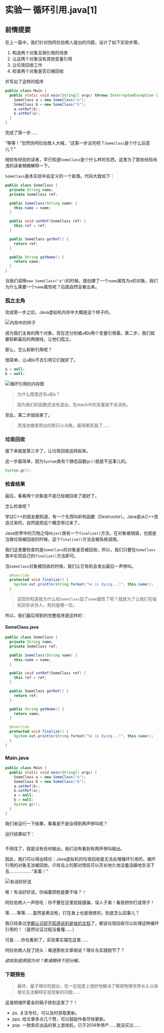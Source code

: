 # 实验一 循环引用.java[1]
## 前情提要
在上一篇中，我们针对伪阿拉伯商人提出的问题，设计了如下实验步骤。

1. 构造两个对象互相引用的场景
2. 让这两个对象没有其他变量引用
3. 让垃圾回收工作
4. 检查两个对象是否已被回收

并写出了这样的程序

```java
public class Main {
  public static void main(String[] args) throws InterruptedException {
    SomeClass a = new SomeClass("a");
    SomeClass b = new SomeClass("b");
    a.setRef(b);
    b.setRef(a);
  }
}
```

完成了第一步……

“等等！”忽然伪阿拉伯商人大喊，“这第一步没完吧？`SomeClass`是个什么玩意儿？”

相信有经验的读者，早已知道`SomeClass`是个什么样的东西，这里为了那些经验尚浅的读者稍微解释一下。

`SomeClass`是本实验中自定义的一个新类。代码大致如下：

```java
public class SomeClass {
  private String name;
  private SomeClass ref;

  public SomeClass(String name) {
    this.name = name;
  }

  public void setRef(SomeClass ref) {
    this.ref = ref;
  }

  public SomeClass getRef() {
    return ref;
  }

  public String getName() {
    return name;
  }
}
```

当我们调用`new SomeClass("a")`的时候，就创建了一个`name`属性为`a`的对象。我们为什么需要一个`name`属性呢？后面自然会看出来。

### 孤立主角
完成第一步之后，Java虚拟机内存中大概是这个样子的。

![内存中的样子](img/exp1/after-step1.png "内存中的样子")

成为我们主角的两个对象，现在还分别被`a`和`b`两个变量引用着。第二步，我们就要斩断最后的两根线，让他们孤立。

那么，怎么斩断引用呢？

很简单，让`a`和`b`不去引用它们就好了。

```java
a = null;
b = null;
```

![循环引用的内存图](img/exp1/after-step2.png "循环引用的内存图")

> 为什么图里还有`a`和`b`？
> 
> 因为我们的函数还没有退出，在stack中的变量就不会消失。

至此，第二步就结束了。

> 清浅池塘里爬出的那只小乌龟，画得累死我了……

### 垃圾回收
接下来就是第三步了，让垃圾回收运转起来。

这一步最简单，因为`System`类有个静态函数`gc()`就是干这事儿的。

```java
System.gc();
```

### 检查结果
最后，看看两个对象是不是已经被回收了就好了。

怎么检查呢？

学过C++的朋友都知道，有一个东西叫析构函数（Destructor）。Java是从C++改造过来的，自然就把这个概念带过来了。

Java世界中的万物之母`Object`类有一个`finalize()`方法，在对象被销毁，也就是当做垃圾被回收的时候，这个`finalize()`方法会被系统调用。

我们这里要检查的是`SomeClass`的对象是否被回收，所以，我们只要在`SomeClass`类中实现自己的`finalize()`方法即可。

当`SomeClass`对象被回收的时候，我们让它有机会发出最后一声惨叫。

```java
  @Override
  protected void finalize() {
    System.out.println(String.format("%s is dying...!", this.name));
  }
```

> 这回你知道我为什么给`SomeClass`加了`name`属性了吧？就是为了让他们在临死前告诉世人，死的是哪一位。

所以，我们最后得到的完整程序是这样的：

#### SomeClass.java
```java
public class SomeClass {
  private String name;
  private SomeClass ref;

  public SomeClass(String name) {
    this.name = name;
  }

  public void setRef(SomeClass ref) {
    this.ref = ref;
  }

  public SomeClass getRef() {
    return ref;
  }

  public String getName() {
    return name;
  }

  @Override
  protected void finalize() {
    System.out.println(String.format("%s is dying...!", this.name));
  }
}
```

### Main.java
```java
public class Main {
  public static void main(String[] args) {
    SomeClass a = new SomeClass("a");
    SomeClass b = new SomeClass("b");
    a.setRef(b);
    b.setRef(a);
    a = null;
    b = null;
    System.gc();
  }
}
```

我们来运行一下结果，看看是不是会得到两声惨叫呢？

运行结果如下：

```

```

不用找了，就是没有任何输出。我们没有看到有两声惨叫输出。

因此，我们可以得出结论：Java虚拟机的垃圾回收是无法处理循环引用的，循环引用的对象无法被回收。爪哇岛上的那对情侣可以天长地久地没羞没臊地生活下去………………“呆着！”

![有话好好说](img/exp1/arab-ak47.png "有话好好说")

唉！有话好好说，你端着把枪是要干啥？！

阿拉伯商人一声怒吼：你不要在这里招摇撞骗，误人子弟！看我把你打成筛子！

等……等等……虽然是黄豆枪，打在身上也是很疼的，到底怎么回事儿？

我已经查过[字都认识却不知道说的是啥的文档](http://www.baidu.com/s?wd=java%20循环引用&rsv_spt=1&rsv_iqid=0xf7839b1e00050004&issp=1&f=8&rsv_bp=0&rsv_idx=2&ie=utf-8&tn=baiduhome_pg&rsv_enter=1&rsv_sug3=8)了，都说垃圾回收可以处理这种循环引用的！（虽然论证过程没看懂……）

可是……你也看到了，实验事实摆在这里……

阿拉伯商人挠了挠头：难道那些文章胡说？理论与实践脱节了？


*欲知到底原因为何？敬请期待下回分解。*

### 下期预告
> 最终，量子理论的提出，在一定程度上很好地解决了微观物理世界长久以来理论无法解释实验现象的问题……
> 

这谁把缅怀霍金的稿子掺到这里了？！

- ps. 关注专栏，可以及时获取更新。
- pps. 给文章多点几个赞，可以鼓励作者尽快更新。
- psp. 一款索尼出品的掌上游戏机，已于2014年停产……我没买过……